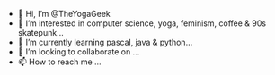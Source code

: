 - 👋 Hi, I’m @TheYogaGeek
- 👀 I’m interested in computer science, yoga, feminism, coffee & 90s skatepunk...
- 🌱 I’m currently learning pascal, java & python...
- 💞️ I’m looking to collaborate on ...
- 📫 How to reach me ...

<!---
TheYogaGeek/TheYogaGeek is a ✨ special ✨ repository because its `README.md` (this file) appears on your GitHub profile.
You can click the Preview link to take a look at your changes.
--->
